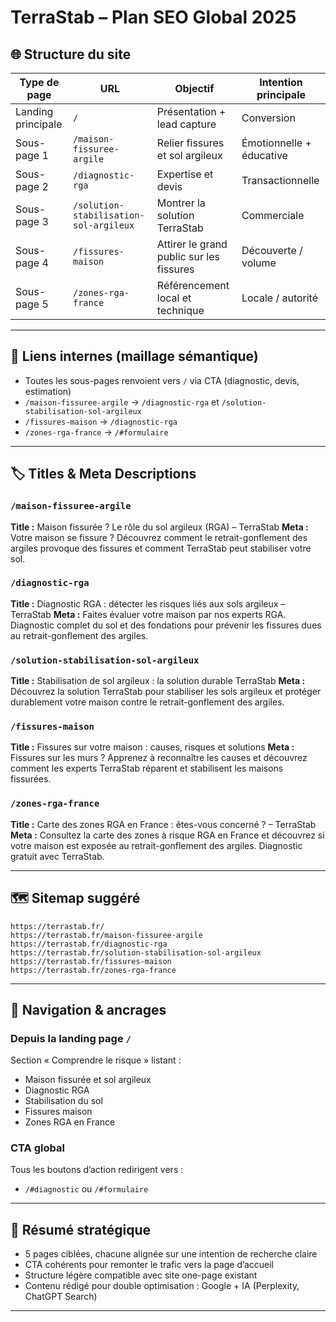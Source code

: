 # TerraStab – Plan SEO Global 2025

## 🌐 Structure du site

| Type de page       | URL                                    | Objectif                                 | Intention principale     |
| ------------------ | -------------------------------------- | ---------------------------------------- | ------------------------ |
| Landing principale | `/`                                    | Présentation + lead capture              | Conversion               |
| Sous-page 1        | `/maison-fissuree-argile`              | Relier fissures et sol argileux          | Émotionnelle + éducative |
| Sous-page 2        | `/diagnostic-rga`                      | Expertise et devis                       | Transactionnelle         |
| Sous-page 3        | `/solution-stabilisation-sol-argileux` | Montrer la solution TerraStab            | Commerciale              |
| Sous-page 4        | `/fissures-maison`                     | Attirer le grand public sur les fissures | Découverte / volume      |
| Sous-page 5        | `/zones-rga-france`                    | Référencement local et technique         | Locale / autorité        |

---

## 🧩 Liens internes (maillage sémantique)

* Toutes les sous-pages renvoient vers `/` via CTA (diagnostic, devis, estimation)
* `/maison-fissuree-argile` → `/diagnostic-rga` et `/solution-stabilisation-sol-argileux`
* `/fissures-maison` → `/diagnostic-rga`
* `/zones-rga-france` → `/#formulaire`

---

## 🏷️ Titles & Meta Descriptions

### `/maison-fissuree-argile`

**Title :** Maison fissurée ? Le rôle du sol argileux (RGA) – TerraStab
**Meta :** Votre maison se fissure ? Découvrez comment le retrait-gonflement des argiles provoque des fissures et comment TerraStab peut stabiliser votre sol.

### `/diagnostic-rga`

**Title :** Diagnostic RGA : détecter les risques liés aux sols argileux – TerraStab
**Meta :** Faites évaluer votre maison par nos experts RGA. Diagnostic complet du sol et des fondations pour prévenir les fissures dues au retrait-gonflement des argiles.

### `/solution-stabilisation-sol-argileux`

**Title :** Stabilisation de sol argileux : la solution durable TerraStab
**Meta :** Découvrez la solution TerraStab pour stabiliser les sols argileux et protéger durablement votre maison contre le retrait-gonflement des argiles.

### `/fissures-maison`

**Title :** Fissures sur votre maison : causes, risques et solutions
**Meta :** Fissures sur les murs ? Apprenez à reconnaître les causes et découvrez comment les experts TerraStab réparent et stabilisent les maisons fissurées.

### `/zones-rga-france`

**Title :** Carte des zones RGA en France : êtes-vous concerné ? – TerraStab
**Meta :** Consultez la carte des zones à risque RGA en France et découvrez si votre maison est exposée au retrait-gonflement des argiles. Diagnostic gratuit avec TerraStab.

---

## 🗺️ Sitemap suggéré

```
https://terrastab.fr/
https://terrastab.fr/maison-fissuree-argile
https://terrastab.fr/diagnostic-rga
https://terrastab.fr/solution-stabilisation-sol-argileux
https://terrastab.fr/fissures-maison
https://terrastab.fr/zones-rga-france
```

---

## 🔗 Navigation & ancrages

### Depuis la landing page `/`

Section « Comprendre le risque » listant :

* Maison fissurée et sol argileux
* Diagnostic RGA
* Stabilisation du sol
* Fissures maison
* Zones RGA en France

### CTA global

Tous les boutons d’action redirigent vers :

* `/#diagnostic` ou `/#formulaire`

---

## 🎯 Résumé stratégique

* 5 pages ciblées, chacune alignée sur une intention de recherche claire
* CTA cohérents pour remonter le trafic vers la page d’accueil
* Structure légère compatible avec site one-page existant
* Contenu rédigé pour double optimisation : Google + IA (Perplexity, ChatGPT Search)

---
